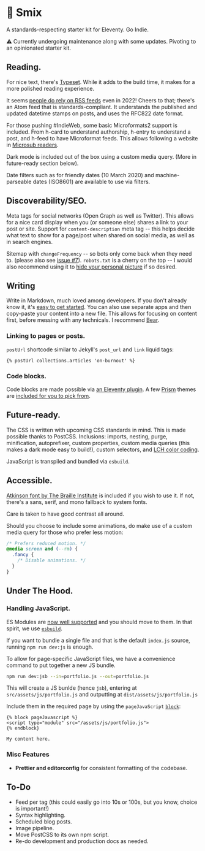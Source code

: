 # 🌻 Smix

A standards-respecting starter kit for Eleventy. Go Indie.

⚠️ Currently undergoing maintenance along with some updates. Pivoting to an opinionated starter kit.

## Reading.

For nice text, there's [Typeset](https://www.npmjs.com/package/typeset). While it adds to the build time, it makes for a more polished reading experience.

It seems [people do rely on RSS feeds](https://twitter.com/mxbck/status/1490698469312536578) even in 2022! Cheers to that; there's an Atom feed that is standards-compliant. It understands the published and updated datetime stamps on posts, and uses the RFC822 date format.

For those pushing #IndieWeb, some basic Microformats2 support is included. From h-card to understand authorship, h-entry to understand a post, and h-feed to have Microformat feeds. This allows following a website in [Microsub readers](https://indieweb.org/Microsub).

Dark mode is included out of the box using a custom media query. (More in future-ready section below).

Date filters such as for friendly dates (10 March 2020) and machine-parseable dates (ISO8601) are available to use via filters.

## Discoverability/SEO.

Meta tags for social networks (Open Graph as well as Twitter). This allows for a nice card display when you (or someone else) shares a link to your post or site. Support for `content-description` meta tag -- this helps decide what text to show for a page/post when shared on social media, as well as in search engines.

Sitemap with `changeFrequency` -- so bots only come back when they need to. (please also see [issue #7](https://github.com/hirusi/smix-eleventy-starter/issues/7)). `robots.txt` is a cherry on the top -- I would also recommend using it to [hide your personal picture](https://rusingh.com/block-images-appearing-in-search/) if so desired.


## Writing

Write in Markdown, much loved among developers. If you don't already know it, it's [easy to get started](https://commonmark.org/help/tutorial/). You can also use separate apps and then copy-paste your content into a new file. This allows for focusing on content first, before messing with any technicals. I recommend [Bear](https://bear.app/).

### Linking to pages or posts.

`postUrl` shortcode similar to Jekyll's `post_url` and `link` liquid tags:

```liquid
{% postUrl collections.articles 'on-burnout' %}
```

### Code blocks.

Code blocks are made possible via [an Eleventy plugin](https://www.11ty.dev/docs/plugins/syntaxhighlight/). A few [Prism](https://prismjs.com/) themes are [included for you to pick from](src/assets/css/themes).

## Future-ready.

The CSS is written with upcoming CSS standards in mind. This is made possible thanks to PostCSS. Inclusions: imports, nesting, purge, minification, autoprefixer, custom properties, custom media queries (this makes a dark mode easy to build!), custom selectors, and [LCH color coding](https://lea.verou.me/2020/04/lch-colors-in-css-what-why-and-how/).

JavaScript is transpiled and bundled via `esbuild`.

## Accessible.

[Atkinson font by The Braille Institute](https://brailleinstitute.org/freefont) is included if you wish to use it. If not, there's a sans, serif, and mono fallback to system fonts.

Care is taken to have good contrast all around.

Should you choose to include some animations, do make use of a custom media query for those who prefer less motion:

```css
/* Prefers reduced motion. */
@media screen and (--rm) {
  .fancy {
    /* Disable animations. */
  }
}
```

## Under The Hood.

### Handling JavaScript.

ES Modules are [now well supported](https://caniuse.com/es6-module) and you should move to them. In that spirit, we use [`esbuild`](https://esbuild.github.io/).

If you want to bundle a single file and that is the default `index.js` source, running `npm run dev:js` is enough.

To allow for page-specific JavaScript files, we have a convenience command to put together a new JS bundle.

```sh
npm run dev:jsb --in=portfolio.js --out=portfolio.js
```

This will create a JS bunlde (hence `jsb`), entering at `src/assets/js/portfolio.js` and outputting at `dist/assets/js/portfolio.js`

Include them in the required page by using the `pageJavaScript` [`block`](https://liquidjs.com/tutorials/partials-and-layouts.html#Layout-Templates-Extends):

```liquid
{% block pageJavascript %}
<script type="module" src="/assets/js/portfolio.js">
{% endblock}

My content here.
```

### Misc Features

* __Prettier and editorconfig__ for consistent formatting of the codebase.

## To-Do

* Feed per tag (this could easily go into 10s or 100s, but you know, choice is important!)
* Syntax highlighting.
* Scheduled blog posts.
* Image pipeline.
* Move PostCSS to its own npm script.
* Re-do development and production docs as needed.
